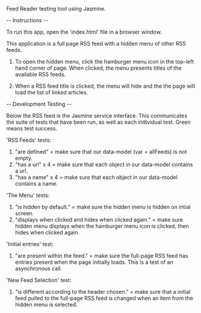 
Feed Reader testing tool using Jasmine.

-- Instructions --

To run this app, open the 'index.html' file in a browser window.

This application is a full page RSS feed with a hidden menu of other RSS feeds.

1) To open the hidden menu, click the hamburger menu icon in the top-left hand corner of
page. When clicked, the menu presents titles of the available RSS feeds.

2) When a RSS feed title is clicked, the menu will hide and the the page will load
the list of linked articles.


-- Development Testing --

Below the RSS feed is the Jasmine service interface. This communicates the suite of
tests that have been run, as well as each individual test. Green means test success.

'RSS Feeds' tests:
1) "are defined" = make sure that our data-model (var = allFeeds) is not empty.
2) "has a url" x 4 = make sure that each object in our data-model contains a url.
3) "has a name" x 4 = make sure that each object in our data-model contains a name.

'The Menu' tests:
1) "is hidden by default." = make sure the hidden menu is hidden on intial screen.
2) "displays when clicked and hides when clicked again." = make sure hidden menu
displays when the hamburger menu icon is clicked, then hides when clicked again.

'Initial entries' test:
1) "are present within the feed." = make sure the full-page RSS feed has entries present
when the page initially loads. This is a test of an asynchronous call.

'New Feed Selection' test:
1) "is different according to the header chosen." = make sure that a initial feed
pulled to the full-page RSS feed is changed when an item from the hidden menu is selected.
